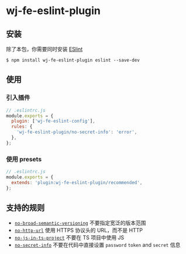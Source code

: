 # wj-fe-eslint-plugin

## 安装

除了本包，你需要同时安装 [ESlint](https://eslint.org/)

```shell
$ npm install wj-fe-eslint-plugin eslint --save-dev
```

## 使用

### 引入插件

```js
// .eslintrc.js
module.exports = {
  plugin: ['wj-fe-eslint-config'],
  rules: {
    'wj-fe-eslint-plugin/no-secret-info': 'error',
  },
};
```

### 使用 presets

```js
// .eslintrc.js
module.exports = {
  extends: 'plugin:wj-fe-eslint-plugin/recommended',
};
```

## 支持的规则

- [`no-broad-semantic-versioning`](https://github.com/qweijiaq/fe-spec/plugin/no-broad-semantic-versioning.html) 不要指定宽泛的版本范围
- [`no-http-url`](https://wj-fe.github.io/fe-spec/plugin/no-http-url.html) 使用 HTTPS 协议头的 URL，而不是 HTTP
- [`no-js-in-ts-project`](https://wj-fe.github.io/fe-spec/plugin/no-js-in-ts-project.html) 不要在 TS 项目中使用 JS
- [`no-secret-info`](https://wj-fe.github.io/fe-spec/plugin/no-secret-info.html) 不要在代码中直接设置 `password` `token` and `secret` 信息
